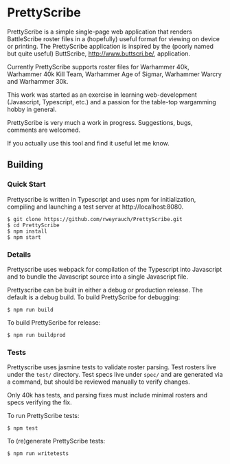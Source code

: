 # PrettyScribe

PrettyScribe is a simple single-page web application that renders BattleScribe roster files in
a (hopefully) useful format for viewing on device or printing.   The PrettyScribe application
is inspired by the (poorly named but quite useful) ButtScribe, http://www.buttscri.be/, application.

Currently PrettyScribe supports roster files for Warhammer 40k, Warhammer 40k Kill Team,
Warhammer Age of Sigmar, Warhammer Warcry and Warhammer 30k.

This work was started as an exercise in learning web-development (Javascript, Typescript, etc.) and
a passion for the table-top wargamming hobby in general.

PrettyScribe is very much a work in progress.   Suggestions, bugs, comments are welcomed.

If you actually use this tool and find it useful let me know.

## Building

### Quick Start

Prettyscribe is written in Typescript and uses npm for initialization, compiling and launching a
test server at http://localhost:8080.

    $ git clone https://github.com/rweyrauch/PrettyScribe.git
    $ cd PrettyScribe
    $ npm install
    $ npm start

### Details

Prettyscribe uses webpack for compilation of the Typescript into Javascript and to bundle the
Javascript source into a single Javascript file.

Prettyscribe can be built in either a debug or production release.   The default is a debug build.
To build PrettyScribe for debugging:

    $ npm run build

To build PrettyScribe for release:

    $ npm run buildprod

### Tests

Prettyscribe uses jasmine tests to validate roster parsing.   Test rosters live under the `test/`
directory.   Test specs live under `spec/` and are generated via a command, but should be reviewed
manually to verify changes.

Only 40k has tests, and parsing fixes must include minimal rosters and specs verifying the fix.

To run PrettyScribe tests:

    $ npm test

To (re)generate PrettyScribe tests:

    $ npm run writetests

